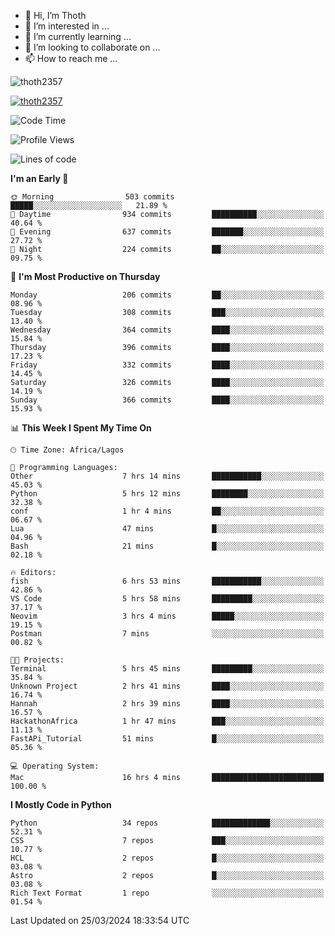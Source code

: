 <!---
thoth2357/thoth2357 is a ✨ special ✨ repository because its `README.md` (this file) appears on your GitHub profile.
You can click the Preview link to take a look at your changes.
--->

- 👋 Hi, I’m Thoth
- 👀 I’m interested in ...
- 🌱 I’m currently learning ...
- 💞️ I’m looking to collaborate on ...
- 📫 How to reach me ...

<p align="left"> <img src="https://komarev.com/ghpvc/?username=thoth2357&label=Profile%20views&color=0e75b6&style=flat" alt="thoth2357" /> </p>

<p align="left"> <a href="https://github.com/ryo-ma/github-profile-trophy"><img src="https://github-profile-trophy.vercel.app/?username=thoth2357&row=1&theme=gruvbox" alt="thoth2357" /></a> </p>

<!--START_SECTION:waka-->
![Code Time](http://img.shields.io/badge/Code%20Time-2%2C793%20hrs%2018%20mins-blue)

![Profile Views](http://img.shields.io/badge/Profile%20Views-15-blue)

![Lines of code](https://img.shields.io/badge/From%20Hello%20World%20I%27ve%20Written-31.0%20million%20lines%20of%20code-blue)

**I'm an Early 🐤** 

```text
🌞 Morning                503 commits         █████░░░░░░░░░░░░░░░░░░░░   21.89 % 
🌆 Daytime                934 commits         ██████████░░░░░░░░░░░░░░░   40.64 % 
🌃 Evening                637 commits         ███████░░░░░░░░░░░░░░░░░░   27.72 % 
🌙 Night                  224 commits         ██░░░░░░░░░░░░░░░░░░░░░░░   09.75 % 
```
📅 **I'm Most Productive on Thursday** 

```text
Monday                   206 commits         ██░░░░░░░░░░░░░░░░░░░░░░░   08.96 % 
Tuesday                  308 commits         ███░░░░░░░░░░░░░░░░░░░░░░   13.40 % 
Wednesday                364 commits         ████░░░░░░░░░░░░░░░░░░░░░   15.84 % 
Thursday                 396 commits         ████░░░░░░░░░░░░░░░░░░░░░   17.23 % 
Friday                   332 commits         ████░░░░░░░░░░░░░░░░░░░░░   14.45 % 
Saturday                 326 commits         ████░░░░░░░░░░░░░░░░░░░░░   14.19 % 
Sunday                   366 commits         ████░░░░░░░░░░░░░░░░░░░░░   15.93 % 
```


📊 **This Week I Spent My Time On** 

```text
🕑︎ Time Zone: Africa/Lagos

💬 Programming Languages: 
Other                    7 hrs 14 mins       ███████████░░░░░░░░░░░░░░   45.03 % 
Python                   5 hrs 12 mins       ████████░░░░░░░░░░░░░░░░░   32.38 % 
conf                     1 hr 4 mins         ██░░░░░░░░░░░░░░░░░░░░░░░   06.67 % 
Lua                      47 mins             █░░░░░░░░░░░░░░░░░░░░░░░░   04.96 % 
Bash                     21 mins             █░░░░░░░░░░░░░░░░░░░░░░░░   02.18 % 

🔥 Editors: 
fish                     6 hrs 53 mins       ███████████░░░░░░░░░░░░░░   42.86 % 
VS Code                  5 hrs 58 mins       █████████░░░░░░░░░░░░░░░░   37.17 % 
Neovim                   3 hrs 4 mins        █████░░░░░░░░░░░░░░░░░░░░   19.15 % 
Postman                  7 mins              ░░░░░░░░░░░░░░░░░░░░░░░░░   00.82 % 

🐱‍💻 Projects: 
Terminal                 5 hrs 45 mins       █████████░░░░░░░░░░░░░░░░   35.84 % 
Unknown Project          2 hrs 41 mins       ████░░░░░░░░░░░░░░░░░░░░░   16.74 % 
Hannah                   2 hrs 39 mins       ████░░░░░░░░░░░░░░░░░░░░░   16.57 % 
HackathonAfrica          1 hr 47 mins        ███░░░░░░░░░░░░░░░░░░░░░░   11.13 % 
FastAPi_Tutorial         51 mins             █░░░░░░░░░░░░░░░░░░░░░░░░   05.36 % 

💻 Operating System: 
Mac                      16 hrs 4 mins       █████████████████████████   100.00 % 
```

**I Mostly Code in Python** 

```text
Python                   34 repos            █████████████░░░░░░░░░░░░   52.31 % 
CSS                      7 repos             ███░░░░░░░░░░░░░░░░░░░░░░   10.77 % 
HCL                      2 repos             █░░░░░░░░░░░░░░░░░░░░░░░░   03.08 % 
Astro                    2 repos             █░░░░░░░░░░░░░░░░░░░░░░░░   03.08 % 
Rich Text Format         1 repo              ░░░░░░░░░░░░░░░░░░░░░░░░░   01.54 % 
```




 Last Updated on 25/03/2024 18:33:54 UTC
<!--END_SECTION:waka-->
<!--![](http://github-profile-summary-cards.vercel.app/api/cards/profile-details?username=thoth2357&theme=2077)

![](http://github-profile-summary-cards.vercel.app/api/cards/stats?username=thoth2357&theme=2077)![](http://github-profile-summary-cards.vercel.app/api/cards/productive-time?username=thoth2357&theme=2077&utcOffset=8) -->
